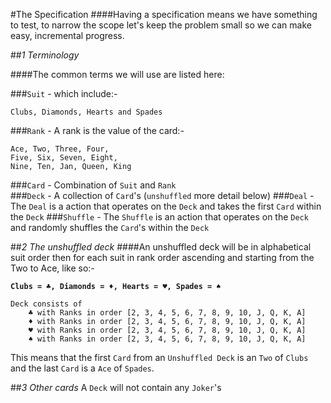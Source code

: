 #The Specification
####Having a specification means we have something to test, to narrow the scope let's keep the problem small so we can make easy, incremental progress.


##*1 Terminology*

####The common terms we will use are listed here:

###`Suit` - which include:-
	
	Clubs, Diamonds, Hearts and Spades
	
###`Rank` - A rank is the value of the card:-
	
	Ace, Two, Three, Four,
	Five, Six, Seven, Eight,
	Nine, Ten, Jan, Queen, King

###`Card` - Combination of `Suit` and `Rank`	
###`Deck` - A collection of `Card`'s (`unshuffled` more detail below)
###`Deal` - The `Deal` is a action that operates on the `Deck` and takes the first `Card` within the `Deck`
###`Shuffle` - The `Shuffle` is an action that operates on the `Deck` and randomly shuffles the `Card`'s within the `Deck`

##*2 The unshuffled deck*
####An unshuffled deck will be in alphabetical suit order then for each suit in rank order ascending and starting from the Two to Ace, like so:- 
	
**`Clubs = ♣, Diamonds = ♦, Hearts = ♥, Spades = ♠`**
	
	Deck consists of
		♣ with Ranks in order [2, 3, 4, 5, 6, 7, 8, 9, 10, J, Q, K, A]
		♦ with Ranks in order [2, 3, 4, 5, 6, 7, 8, 9, 10, J, Q, K, A]
		♥ with Ranks in order [2, 3, 4, 5, 6, 7, 8, 9, 10, J, Q, K, A]
		♠ with Ranks in order [2, 3, 4, 5, 6, 7, 8, 9, 10, J, Q, K, A] 
		
This means that the first `Card` from an `Unshuffled Deck` is an `Two` of `Clubs` and the last `Card` is a `Ace` of `Spades`.
		
##*3 Other cards*
A `Deck` will not contain any `Joker`'s
